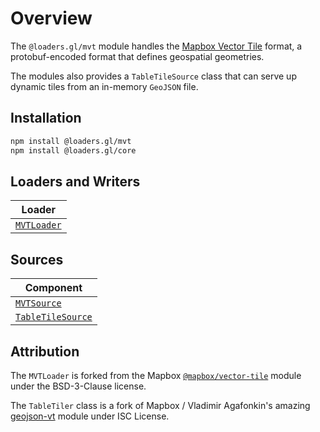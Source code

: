 # Overview

The `@loaders.gl/mvt` module handles the [Mapbox Vector Tile](/docs/modules/mvt/formats/mvt) format, a protobuf-encoded format that defines geospatial geometries.

The modules also provides a `TableTileSource` class that can serve up dynamic tiles from an in-memory `GeoJSON` file.

## Installation

```bash
npm install @loaders.gl/mvt
npm install @loaders.gl/core
```

## Loaders and Writers

| Loader                                                    |
| --------------------------------------------------------- |
| [`MVTLoader`](/docs/modules/mvt/api-reference/mvt-loader) |

## Sources

| Component                                                                |
| ------------------------------------------------------------------------ |
| [`MVTSource`](/docs/modules/mvt/api-reference/mvt-source)                |
| [`TableTileSource`](/docs/modules/mvt/api-reference/table-tile-source) |

## Attribution

The `MVTLoader` is forked from the Mapbox [`@mapbox/vector-tile`](https://github.com/mapbox/vector-tile-js) module under the BSD-3-Clause license.

The `TableTiler` class is a fork of Mapbox / Vladimir Agafonkin's amazing [geojson-vt](https://github.com/mapbox/geojson-vt) module under ISC License.
